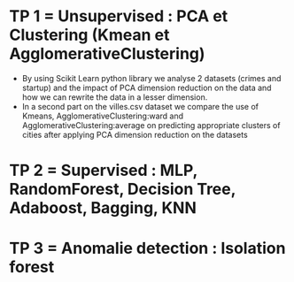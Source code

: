 # TP 1 = Unsupervised : PCA et Clustering (Kmean et AgglomerativeClustering)

- By using Scikit Learn python library we analyse 2 datasets (crimes and startup) and the impact of PCA dimension reduction on the data and how we can rewrite the data in a lesser dimension.
- In a second part on the villes.csv dataset we compare the use of Kmeans, AgglomerativeClustering:ward and AgglomerativeClustering:average on predicting appropriate clusters of cities after applying PCA dimension reduction on the datasets

# TP 2 = Supervised : MLP, RandomForest, Decision Tree, Adaboost, Bagging, KNN
# TP 3 = Anomalie detection : Isolation forest
